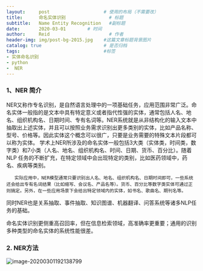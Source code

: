 ```yaml
---
layout:     post                    # 使用的布局（不需要改）
title:      命名实体识别			      # 标题 
subtitle:   Name Entity Recognition   #副标题
date:       2020-03-01        # 时间
author:     Reid                      # 作者
header-img: img/post-bg-2015.jpg    #这篇文章标题背景图片
catalog: true                       # 是否归档
tags:                               #标签
- 实体命名识别
- python
-  NER
---
```


### 1、NER 简介

NER又称作专名识别，是自然语言处理中的一项基础任务，应用范围非常广泛。命名实体一般指的是文本中具有特定意义或者指代性强的实体，通常包括人名、地名、组织机构名、日期时间、专有名词等。NER系统就是从非结构化的输入文本中抽取出上述实体，并且可以按照业务需求识别出更多类别的实体，比如产品名称、型号、价格等。因此实体这个概念可以很广，只要是业务需要的特殊文本片段都可以称为实体。
学术上NER所涉及的命名实体一般包括3大类（实体类，时间类，数字类）和7小类（人名、地名、组织机构名、时间、日期、货币、百分比）。随着 NLP 任务的不断扩充，在特定领域中会出现特定的类别，比如医药领域中，药名、疾病等类别。

       实际应用中，NER模型通常只要识别出人名、地名、组织机构名、日期时间即可，一些系统还会给出专有名词结果（比如缩写、会议名、产品名等）。货币、百分比等数字类实体可通过正则搞定。另外，在一些应用场景下会给出特定领域内的实体，如书名、歌曲名、期刊名等。
同时NER也是关系抽取、事件抽取、知识图谱、机器翻译、问答系统等诸多NLP任务的基础。

命名实体识别更侧重高召回率，但在信息检索领域，高准确率更重要；通用的识别多种类型的命名实体的系统性能很差。

### 2. NER方法

![image-20200301192138799](..\img\2020-03-01-命名实体识别_1.png)


